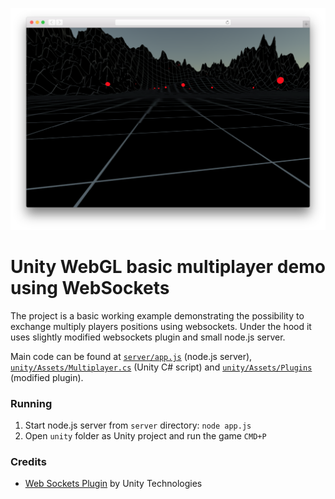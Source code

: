 ![](screenshot.png)

# Unity WebGL basic multiplayer demo using WebSockets

The project is a basic working example demonstrating the possibility to exchange multiply players positions using websockets. Under the hood it uses slightly modified websockets plugin and small node.js server.

Main code can be found at [`server/app.js`](server/app.js) (node.js server), [`unity/Assets/Multiplayer.cs`](unity/Assets/Multiplayer.cs) (Unity C# script) and [`unity/Assets/Plugins`](unity/Assets/Plugins) (modified plugin).


### Running

1. Start node.js server from `server` directory: `node app.js`
2. Open `unity` folder as Unity project and run the game `CMD+P`


### Credits

- [Web Sockets Plugin](https://www.assetstore.unity3d.com/en/#!/content/38367) by Unity Technologies
